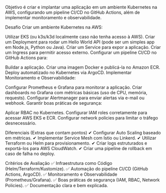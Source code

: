 Objetivo é criar e implantar uma aplicação em um ambiente Kubernetes na AWS, configurando um pipeline CI/CD no GitHub Actions, além de implementar monitoramento e observabilidade.

Desafio
Criar um ambiente Kubernetes na AWS:


Utilizar EKS (ou k3s/k3d localmente caso não tenha acesso à AWS).
Criar um Deployment para rodar um Hello World API (pode ser um simples app em Node.js, Python ou Java).
Criar um Service para expor a aplicação.
Criar um Ingress para permitir acesso externo.
Configurar um pipeline CI/CD no GitHub Actions para:


Buildar a aplicação.
Criar uma imagem Docker e publicá-la no Amazon ECR.
Deploy automatizado no Kubernetes via ArgoCD.
Implementar Monitoramento e Observabilidade:


Configurar Prometheus e Grafana para monitorar a aplicação.
Criar dashboards no Grafana com métricas básicas (uso de CPU, memória, requests).
Configurar Alertmanager para enviar alertas via e-mail ou webhook.
Garantir boas práticas de segurança:


Aplicar RBAC no Kubernetes.
Configurar IAM roles corretamente para acessar AWS EKS e ECR.
Configurar network policies para limitar o tráfego desnecessário.

Diferenciais (Extras que contam pontos)
  ✔ Configurar Auto Scaling baseado em métricas.
  ✔ Implementar Service Mesh com Istio ou Linkerd.
  ✔ Utilizar Terraform ou Helm para provisionamento.
  ✔ Criar logs estruturados e exportá-los para AWS CloudWatch.
  ✔ Criar uma pipeline de rollback em caso de falha no deploy.

Critérios de Avaliação
  ✅ Infraestrutura como Código (Helm/Terraform/Kustomize).
  ✅ Automação do pipeline CI/CD (GitHub Actions, ArgoCD).
  ✅ Monitoramento e Observabilidade (Prometheus/Grafana).
  ✅ Boas práticas de segurança (IAM, RBAC, Network Policies).
  ✅ Documentação clara e bem explicada.
